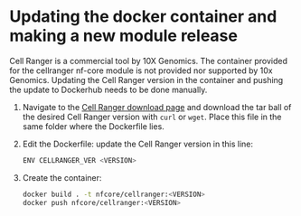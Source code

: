 # Updating the docker container and making a new module release

Cell Ranger is a commercial tool by 10X Genomics. The container provided for the cellranger nf-core module is not provided nor supported by 10x Genomics. Updating the Cell Ranger version in the container and pushing the update to Dockerhub needs to be done manually.

1. Navigate to the [Cell Ranger download page](https://support.10xgenomics.com/single-cell-gene-expression/software/downloads/latest) and download the tar ball of the desired Cell Ranger version with `curl` or `wget`. Place this file in the same folder where the Dockerfile lies.

2. Edit the Dockerfile: update the Cell Ranger version in this line:

    ```bash
    ENV CELLRANGER_VER <VERSION>
    ```

3. Create the container:

    ```bash
    docker build . -t nfcore/cellranger:<VERSION>
    docker push nfcore/cellranger:<VERSION>
    ```
